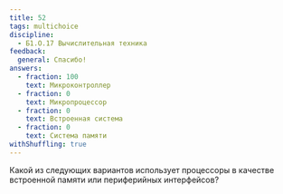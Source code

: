 ```yaml
---
title: 52
tags: multichoice
discipline:
  - Б1.О.17 Вычислительная техника
feedback:
  general: Спасибо!
answers:
  - fraction: 100
    text: Микроконтроллер
  - fraction: 0
    text: Микропроцессор
  - fraction: 0
    text: Встроенная система
  - fraction: 0
    text: Система памяти
withShuffling: true
---
```


Какой из следующих вариантов использует процессоры в качестве встроенной памяти или периферийных интерфейсов?